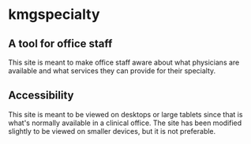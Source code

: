 # kmgspecialty

## A tool for office staff

This site is meant to make office staff aware about what physicians are available and what services they can provide for their specialty.

## Accessibility

This site is meant to be viewed on desktops or large tablets since that is what's normally available in a clinical office. The site has been modified slightly to be viewed on smaller devices, but it is not preferable.
